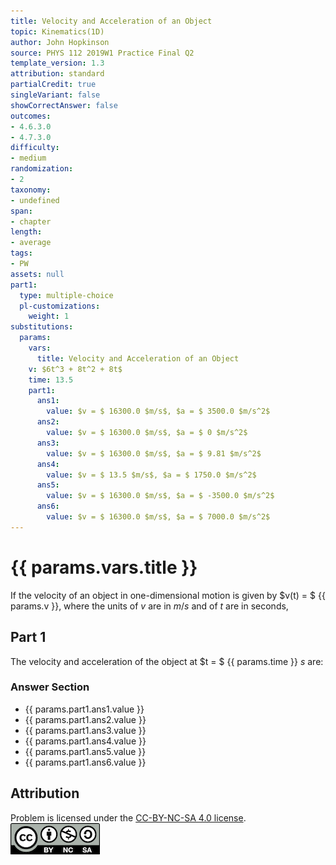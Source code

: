 ```yaml
---
title: Velocity and Acceleration of an Object
topic: Kinematics(1D)
author: John Hopkinson
source: PHYS 112 2019W1 Practice Final Q2
template_version: 1.3
attribution: standard
partialCredit: true
singleVariant: false
showCorrectAnswer: false
outcomes:
- 4.6.3.0
- 4.7.3.0
difficulty:
- medium
randomization:
- 2
taxonomy:
- undefined
span:
- chapter
length:
- average
tags:
- PW
assets: null
part1:
  type: multiple-choice
  pl-customizations:
    weight: 1
substitutions:
  params:
    vars:
      title: Velocity and Acceleration of an Object
    v: $6t^3 + 8t^2 + 8t$
    time: 13.5
    part1:
      ans1:
        value: $v = $ 16300.0 $m/s$, $a = $ 3500.0 $m/s^2$
      ans2:
        value: $v = $ 16300.0 $m/s$, $a = $ 0 $m/s^2$
      ans3:
        value: $v = $ 16300.0 $m/s$, $a = $ 9.81 $m/s^2$
      ans4:
        value: $v = $ 13.5 $m/s$, $a = $ 1750.0 $m/s^2$
      ans5:
        value: $v = $ 16300.0 $m/s$, $a = $ -3500.0 $m/s^2$
      ans6:
        value: $v = $ 16300.0 $m/s$, $a = $ 7000.0 $m/s^2$
---
```

# {{ params.vars.title }}
If the velocity of an object in one-dimensional motion is given by $v(t) = $ {{ params.v }}, where the units of $v$ are in $m/s$ and of $t$ are in seconds,

## Part 1

The velocity and acceleration of the object at $t = $ {{ params.time }} $s$ are:

### Answer Section

- {{ params.part1.ans1.value }}
- {{ params.part1.ans2.value }}
- {{ params.part1.ans3.value }}
- {{ params.part1.ans4.value }}
- {{ params.part1.ans5.value }}
- {{ params.part1.ans6.value }}

## Attribution

Problem is licensed under the [CC-BY-NC-SA 4.0 license](https://creativecommons.org/licenses/by-nc-sa/4.0/).<br> ![The Creative Commons 4.0 license requiring attribution-BY, non-commercial-NC, and share-alike-SA license.](https://raw.githubusercontent.com/firasm/bits/master/by-nc-sa.png)